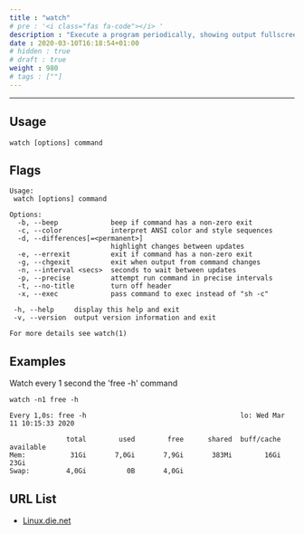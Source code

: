 ```yaml
---
title : "watch"
# pre : '<i class="fas fa-code"></i> '
description : "Execute a program periodically, showing output fullscreen."
date : 2020-03-10T16:18:54+01:00
# hidden : true
# draft : true
weight : 980
# tags : [""]
---
```


---

## Usage

```plain
watch [options] command
```

## Flags

```plain
Usage:
 watch [options] command

Options:
  -b, --beep             beep if command has a non-zero exit
  -c, --color            interpret ANSI color and style sequences
  -d, --differences[=<permanent>]
                         highlight changes between updates
  -e, --errexit          exit if command has a non-zero exit
  -g, --chgexit          exit when output from command changes
  -n, --interval <secs>  seconds to wait between updates
  -p, --precise          attempt run command in precise intervals
  -t, --no-title         turn off header
  -x, --exec             pass command to exec instead of "sh -c"

 -h, --help     display this help and exit
 -v, --version  output version information and exit

For more details see watch(1)
```

## Examples

Watch every 1 second the 'free -h' command

```plain
watch -n1 free -h

Every 1,0s: free -h                                      lo: Wed Mar 11 10:15:33 2020

              total        used        free      shared  buff/cache   available
Mem:           31Gi       7,0Gi       7,9Gi       383Mi        16Gi        23Gi
Swap:         4,0Gi          0B       4,0Gi
```

## URL List

- [Linux.die.net](https://linux.die.net/man/1/watch)

